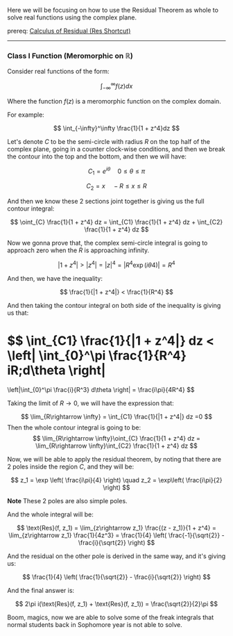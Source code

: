 
Here we will be focusing on how to use the Residual Theorem as whole to solve real functions using the complex plane. 

prereq: [Calculus of Residual (Res Shortcut)](Calculus%20of%20Residual%20(Res%20Shortcut).md)

---

### Class I Function (Meromorphic on $\mathbb{R}$)

Consider real functions of the form:

$$
\int_{-\infty}^{\infty} f(z) dx 
$$

Where the function $f(z)$ is a meromorphic function on the complex domain. 

For example: 

$$
\int_{-\infty}^\infty \frac{1}{1 + z^4}dz
$$

Let's denote $C$ to be the semi-circle with radius $R$ on the top half of the complex plane, going in a counter clock-wise conditions, and then we break the contour into the top and the bottom, and then we will have: 

$$C_1 = e^{i\theta} \quad 0 \leq \theta \leq \pi$$

$$
C_2 = x \quad -R \leq x \leq R
$$

And then we know these 2 sections joint together is giving us the full contour integral:

$$
\oint_{C} \frac{1}{1 + z^4} dz = \int_{C1} \frac{1}{1 + z^4} dz  + \int_{C2} \frac{1}{1 + z^4} dz 
$$

Now we gonna prove that, the complex semi-circle integral is going to approach zero when the $R$ is approaching infinity. 

$$
|1 + z^4| > |z^4| = |z|^4 = |R^4\exp(i\theta 4)| = R^4
$$

And then, we have the inequality:

$$
\frac{1}{|1 + z^4|} < \frac{1}{R^4}
$$

And then taking the contour integral on both side of the inequality is giving us that:

$$
\int_{C1} \frac{1}{|1 + z^4|} dz < 
\left| 
\int_{0}^\pi \frac{1}{R^4} iR\;d\theta
\right|
=
\left|\int_{0}^\pi
\frac{i}{R^3} d\theta
\right| = \frac{i\pi}{4R^4}
$$

Taking the limit of $R \rightarrow 0$, we will have the expression that:

$$
\lim_{R\rightarrow \infty} = \int_{C1} \frac{1}{|1 + z^4|} dz =0
$$
Then the whole contour integral is going to be: 
$$
\lim_{R\rightarrow \infty}\oint_{C} \frac{1}{1 + z^4} dz = 
\lim_{R\rightarrow \infty}\int_{C2} \frac{1}{1 + z^4} dz 
$$

Now, we will be able to apply the residual theorem, by noting that there are 2 poles inside the region $C$, and they will be: 

$$
z_1 = \exp
\left(
\frac{i\pi}{4}
\right) 
\quad  
z_2 = 
\exp\left( 
\frac{i\pi}{2}
\right)
$$

**Note** These 2 poles are also simple poles. 

And the whole integral will be: 

$$
\text{Res}(f, z_1) = \lim_{z\rightarrow z_1}
\frac{(z - z_1)}{1 + z^4} =
\lim_{z\rightarrow z_1} \frac{1}{4z^3} = 
\frac{1}{4}
\left(
\frac{-1}{\sqrt{2}} - \frac{i}{\sqrt{2}}
\right)
$$

And the residual on the other pole is derived in the same way, and it's giving us: 

$$
\frac{1}{4}
\left(
\frac{1}{\sqrt{2}} - \frac{i}{\sqrt{2}}
\right)
$$

And the final answer is: 

$$
2\pi i(\text{Res}(f, z_1) + \text{Res}(f, z_1)) = \frac{\sqrt{2}}{2}\pi
$$

Boom, magics, now we are able to  solve some of the freak integrals that normal students back in Sophomore year is not able to solve. 

